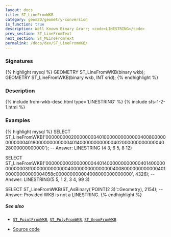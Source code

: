 ```yaml
---
layout: docs
title: ST_LineFromWKB
category: geom2D/geometry-conversion
is_function: true
description: Well Known Binary &rarr; <code>LINESTRING</code>
prev_section: ST_LineFromText
next_section: ST_MLineFromText
permalink: /docs/dev/ST_LineFromWKB/
---
```


### Signatures

{% highlight mysql %}
GEOMETRY ST_LineFromWKB(binary wkb);
GEOMETRY ST_LineFromWKB(binary wkb, INT srid);
{% endhighlight %}

### Description

{% include from-wkb-desc.html type='LINESTRING' %}
{% include sfs-1-2-1.html %}

### Examples

{% highlight mysql %}
SELECT ST_LineFromWKB('000000000200000003401000000000000040080000000000004018000000000000401400000000000040200000000000004028000000000000');
-- Answer: LINESTRING (4 3, 6 5, 8 12)

SELECT ST_LineFromWKB('000000000200000004401400000000000040140000000000003ff00000000000004000000000000000400800000000000040100000000000004058c000000000004008000000000000', 4326);
-- Answer: LINESTRING(5 5, 1 2, 3 4, 99 3)

SELECT ST_LineFromWKB(ST_AsBinary('POINT(2 3)'::Geometry), 2154);
-- Answer: Provided WKB is not a LINESTRING.
{% endhighlight %}

##### See also

* [`ST_PointFromWKB`](../ST_PointFromWKB), [`ST_PolyFromWKB`](../ST_PolyFromWKB), [`ST_GeomFromWKB`](../ST_GeomFromWKB)

* <a href="https://github.com/orbisgis/h2gis/blob/master/h2gis-functions/src/main/java/org/h2gis/functions/spatial/convert/ST_LineFromWKB.java" target="_blank">Source code</a>
